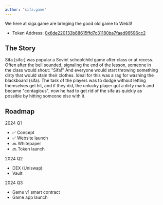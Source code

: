 ```yaml
---
author: "sifa.game"
---
```


We here at siga.game are bringing the good old game to Web3!

- Token Address: [0x6de220133b88615ffd7c31180ba7faad96596cc2](https://arbiscan.io/token/0x6de220133b88615ffd7c31180ba7faad96596cc2)

## The Story

Sifa [sifa:] was popular a Soviet schoolchild game after class or at recess. Often after the bell sounded, signaling the end of the lesson, someone in the class would shout: "Sifa!" And everyone would start throwing something dirty that would stain their clothes. Ideal for this was a rag for washing the blackboard (sifa). The task of the players was to dodge without letting themselves get hit, and if they did, the unlucky player got a dirty mark and became "contagious", now he had to get rid of the sifa as quickly as possible by hitting someone else with it.

## Roadmap

2024 Q1
- ✅ Concept
- ✅ Website launch
- 🔜 Whitepaper
- 🔜 Token launch

2024 Q2
- DEX (Uniswap)
- Vault

2024 Q3
- Game v1 smart contract
- Game app launch
